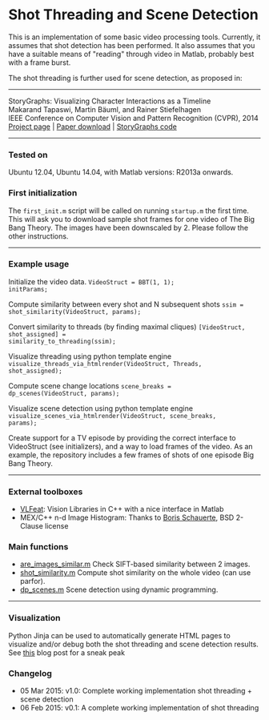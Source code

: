 Shot Threading and Scene Detection
===========

This is an implementation of some basic video processing tools. Currently, it assumes that shot detection has been performed. It also assumes that you have a suitable means of "reading" through video in Matlab, probably best with a frame burst.

The shot threading is further used for scene detection, as proposed in:

----
StoryGraphs: Visualizing Character Interactions as a Timeline  
Makarand Tapaswi, Martin Bäuml, and Rainer Stiefelhagen  
IEEE Conference on Computer Vision and Pattern Recognition (CVPR), 2014  
[Project page](https://cvhci.anthropomatik.kit.edu/~mtapaswi/projects-storygraphs.html) | [Paper download](https://cvhci.anthropomatik.kit.edu/~mtapaswi/papers/CVPR2014.pdf) | [StoryGraphs code](https://github.com/makarandtapaswi/StoryGraphs)

----

### Tested on
Ubuntu 12.04, Ubuntu 14.04, with Matlab versions: R2013a onwards.


### First initialization
The <code>first_init.m</code> script will be called on running <code>startup.m</code> the first time. This will ask you to download sample shot frames for one video of The Big Bang Theory. The images have been downscaled by 2. Please follow the other instructions.

---
### Example usage
Initialize the video data.
<code>VideoStruct = BBT(1, 1); initParams;</code>

Compute similarity between every shot and N subsequent shots
<code>ssim = shot_similarity(VideoStruct, params);</code>

Convert similarity to threads (by finding maximal cliques)
<code>[VideoStruct, shot_assigned] = similarity_to_threading(ssim);</code>

Visualize threading using python template engine
<code>visualize_threads_via_htmlrender(VideoStruct, Threads, shot_assigned);</code>

Compute scene change locations
<code>scene_breaks = dp_scenes(VideoStruct, params);</code>

Visualize scene detection using python template engine
<code>visualize_scenes_via_htmlrender(VideoStruct, scene_breaks, params);</code>

Create support for a TV episode by providing the correct interface to VideoStruct (see initializers), and a way to load frames of the video. As an example, the repository includes a few frames of shots of one episode Big Bang Theory.

----
### External toolboxes
- [VLFeat](http://www.vlfeat.org/install-matlab.html): Vision Libraries in C++ with a nice interface in Matlab
- MEX/C++ n-d Image Histogram: Thanks to [Boris Schauerte](http://schauerte.me/), BSD 2-Clause license


### Main functions
- [are_images_similar.m](threading/are_images_similar.m) Check SIFT-based similarity between 2 images.
- [shot_similarity.m](threading/shot_similarity.m)   Compute shot similarity on the whole video (can use parfor).
- [dp_scenes.m](scenes/dp_scenes.m)   Scene detection using dynamic programming.


----
### Visualization
Python Jinja can be used to automatically generate HTML pages to visualize and/or debug both the shot threading and scene detection results. See [this](https://makarandtapaswi.wordpress.com/2013/08/28/jinja-to-visualize-shot-threads-and-scenes/) blog post for a sneak peak


### Changelog
- 05 Mar 2015: v1.0: Complete working implementation shot threading + scene detection
- 06 Feb 2015: v0.1: A complete working implementation of shot threading


